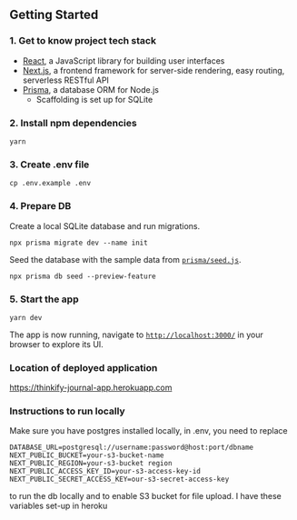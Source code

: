
## Getting Started

### 1. Get to know project tech stack

- [React](https://reactjs.org/), a JavaScript library for building user interfaces
- [Next.js](https://nextjs.org/), a frontend framework for server-side rendering, easy routing, serverless RESTful API
- [Prisma](https://www.prisma.io/), a database ORM for Node.js
  - Scaffolding is set up for SQLite

### 2. Install npm dependencies

```
yarn
```

### 3. Create .env file

```
cp .env.example .env
```

### 4. Prepare DB

Create a local SQLite database and run migrations.

```
npx prisma migrate dev --name init
```

Seed the database with the sample data from [`prisma/seed.js`](./prisma/seed.js).

```
npx prisma db seed --preview-feature
```

### 5. Start the app

```
yarn dev
```

The app is now running, navigate to [`http://localhost:3000/`](http://localhost:3000/) in your browser to explore its UI.

### Location of deployed application

https://thinkify-journal-app.herokuapp.com

### Instructions to run locally

Make sure you have postgres installed locally, in .env, you need to replace

```
DATABASE_URL=postgresql://username:password@host:port/dbname
NEXT_PUBLIC_BUCKET=your-s3-bucket-name
NEXT_PUBLIC_REGION=your-s3-bucket region
NEXT_PUBLIC_ACCESS_KEY_ID=your-s3-access-key-id
NEXT_PUBLIC_SECRET_ACCESS_KEY=our-s3-secret-access-key
```

to run the db locally and to enable S3 bucket for file upload.
I have these variables set-up in heroku
